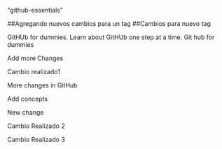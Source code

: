 "github-essentials" 

##Agregando nuevos cambios para un tag
##Cambios para nuevo tag

GitHUb for dummies. Learn about GitHUb one step at a time.
Git hub for dummies

Add more Changes

Cambio realizado1

More changes in GitHub

Add concepts

New change

Cambio Realizado 2

Cambio Realizado 3


